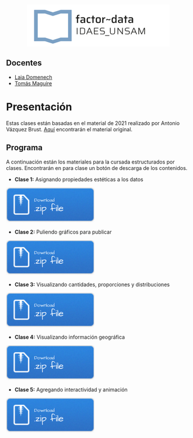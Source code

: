 <p align="center">
  <img src="img/logo-factor-data-solo.jpg"/>
</p>


## Docentes

- [Laia Domenech]()
- [Tomás Maguire]()

# Presentación
Estas clases están basadas en el material de 2021 realizado por Antonio Vázquez Brust. [Aquí](https://github.com/bitsandbricks/dataviz) encontrarán el material original.


## Programa

A continuación están los materiales para la cursada estructurados por
clases. Encontrarán en para clase un botón de descarga de los
contenidos.

-   **Clase 1:** Asignando propiedades estéticas a los datos

[![](img/Download.png)](modulo_2/clase1/clase1.zip)

-   **Clase 2:** Puliendo gráficos para publicar

[![](img/Download.png)](/clase2/clase2.zip)

-   **Clase 3:** Visualizando cantidades, proporciones y distribuciones

[![](img/Download.png)](/clase3/clase3.zip)

-   **Clase 4:** Visualizando información geográfica

[![](img/Download.png)](/clase4/clase4.zip)

-   **Clase 5:** Agregando interactividad y animación

[![](img/Download.png)](/clase5/clase5.zip)
